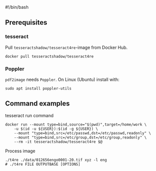 #!/bin/bash

## Prerequisites

### tesseract

Pull `tesseractshadow/tesseract4re`-image from Docker Hub.

    docker pull tesseractshadow/tesseract4re

### Poppler

`pdf2image` needs `Poppler`. On Linux (Ubuntu) install with:

    sudo apt install poppler-utils

## Command examples

tesseract run command

```shell
docker run --mount type=bind,source="$(pwd)",target=/home/work \
    -u $(id -u ${USER}):$(id -g ${USER}) \
    --mount "type=bind,src=/etc/passwd,dst=/etc/passwd,readonly" \
    --mount "type=bind,src=/etc/group,dst=/etc/group,readonly" \
    --rm -it tesseractshadow/tesseract4re $@
```

Process image
    
    ./t4re ./data/012656engo0001-20.tif xyz -l eng
    # ./t4re FILE OUTPUTBASE [OPTIONS]